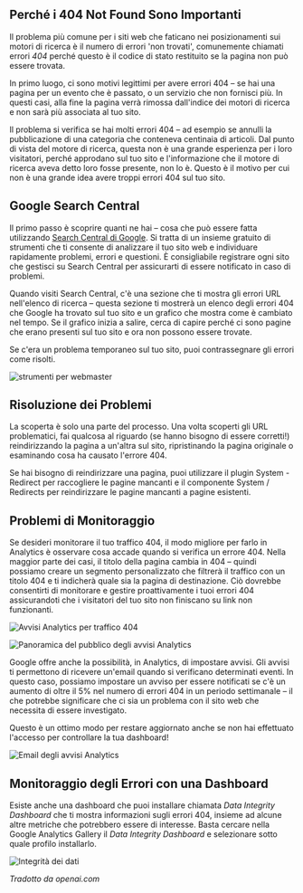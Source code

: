 <!-- Filename: Managing_404_Errors / Display title: Gestione degli errori 404 -->

## Perché i 404 Not Found Sono Importanti

Il problema più comune per i siti web che faticano nei posizionamenti sui motori di ricerca è il numero di errori 'non trovati', comunemente chiamati errori *404* perché questo è il codice di stato restituito se la pagina non può essere trovata.

In primo luogo, ci sono motivi legittimi per avere errori 404 – se hai una pagina per un evento che è passato, o un servizio che non fornisci più. In questi casi, alla fine la pagina verrà rimossa dall'indice dei motori di ricerca e non sarà più associata al tuo sito.

Il problema si verifica se hai molti errori 404 – ad esempio se annulli la pubblicazione di una categoria che conteneva centinaia di articoli. Dal punto di vista del motore di ricerca, questa non è una grande esperienza per i loro visitatori, perché approdano sul tuo sito e l'informazione che il motore di ricerca aveva detto loro fosse presente, non lo è. Questo è il motivo per cui non è una grande idea avere troppi errori 404 sul tuo sito.

## Google Search Central

Il primo passo è scoprire quanti ne hai – cosa che può essere fatta utilizzando [Search Central di Google](https://developers.google.com/search). Si tratta di un insieme gratuito di strumenti che ti consente di analizzare il tuo sito web e individuare rapidamente problemi, errori e questioni. È consigliabile registrare ogni sito che gestisci su Search Central per assicurarti di essere notificato in caso di problemi.

Quando visiti Search Central, c'è una sezione che ti mostra gli errori URL nell'elenco di ricerca – questa sezione ti mostrerà un elenco degli errori 404 che Google ha trovato sul tuo sito e un grafico che mostra come è cambiato nel tempo. Se il grafico inizia a salire, cerca di capire perché ci sono pagine che erano presenti sul tuo sito e ora non possono essere trovate.

Se c'era un problema temporaneo sul tuo sito, puoi contrassegnare gli errori come risolti.

![strumenti per webmaster](../../../en/images/performance/404-discovery.png)

## Risoluzione dei Problemi

La scoperta è solo una parte del processo. Una volta scoperti gli URL problematici, fai qualcosa al riguardo (se hanno bisogno di essere corretti!) reindirizzando la pagina a un'altra sul sito, ripristinando la pagina originale o esaminando cosa ha causato l'errore 404.

Se hai bisogno di reindirizzare una pagina, puoi utilizzare il plugin System - Redirect per raccogliere le pagine mancanti e il componente System / Redirects per reindirizzare le pagine mancanti a pagine esistenti.

## Problemi di Monitoraggio

Se desideri monitorare il tuo traffico 404, il modo migliore per farlo in Analytics è osservare cosa accade quando si verifica un errore 404. Nella maggior parte dei casi, il titolo della pagina cambia in 404 – quindi possiamo creare un segmento personalizzato che filtrerà il traffico con un titolo 404 e ti indicherà quale sia la pagina di destinazione. Ciò dovrebbe consentirti di monitorare e gestire proattivamente i tuoi errori 404 assicurandoti che i visitatori del tuo sito non finiscano su link non funzionanti.

![Avvisi Analytics per traffico 404](../../../en/images/performance/404-analytics-alerts.png)

![Panoramica del pubblico degli avvisi Analytics](../../../en/images/performance/404-analytics-alerts-2.png)

Google offre anche la possibilità, in Analytics, di impostare avvisi. Gli avvisi ti permettono di ricevere un'email quando si verificano determinati eventi. In questo caso, possiamo impostare un avviso per essere notificati se c'è un aumento di oltre il 5% nel numero di errori 404 in un periodo settimanale – il che potrebbe significare che ci sia un problema con il sito web che necessita di essere investigato.

Questo è un ottimo modo per restare aggiornato anche se non hai effettuato l'accesso per controllare la tua dashboard!

![Email degli avvisi Analytics](../../../en/images/performance/404-analytics-alerts-email.png)

## Monitoraggio degli Errori con una Dashboard

Esiste anche una dashboard che puoi installare chiamata *Data Integrity Dashboard* che ti mostra informazioni sugli errori 404, insieme ad alcune altre metriche che potrebbero essere di interesse. Basta cercare nella Google Analytics Gallery il *Data Integrity Dashboard* e selezionare sotto quale profilo installarlo.

![Integrità dei dati](../../../en/images/performance/404-data-integrity.png)

*Tradotto da openai.com*

